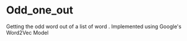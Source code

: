 # Odd_one_out
Getting the odd word out of a list of word . Implemented using Google's Word2Vec Model
